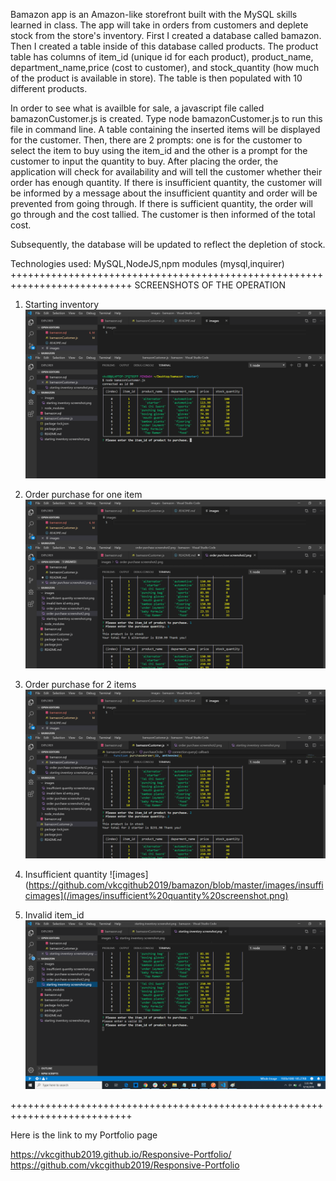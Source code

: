 Bamazon app is an Amazon-like storefront built with the MySQL skills learned in class. 
The app will take in orders from customers and deplete stock from the store's inventory. 
First I created a database called bamazon. Then I created a table inside of this database
called products. The product table has columns of item_id (unique id for each product), 
product_name, department_name,price (cost to customer), and stock_quantity (how much of the 
product is available in store). The table is then populated with 10 different products. 

In order to see what is availble for sale, a javascript file called bamazonCustomer.js is 
created. Type node bamazonCustomer.js to run this file in command line. A table containing the inserted items will be displayed for the customer. Then, there are 2 prompts: one is for the customer to select 
the item to buy using the item_id and the other is a prompt for the customer to input the quantity 
to buy. After placing the order, the application will check for availability and will tell the customer 
whether their order has enough quantity. If there is insufficient quantity, the customer will be 
informed by a message about the insufficient quantity and order will be prevented from going through.
If there is sufficient quantity, the order will go through and the cost tallied. The customer is then
informed of the total cost. 

Subsequently, the database will be updated to reflect the depletion of stock. 

Technologies used: MySQL,NodeJS,npm modules (mysql,inquirer)
+++++++++++++++++++++++++++++++++++++++++++++++++++++++++++++++++++++++++++
SCREENSHOTS OF THE OPERATION

1.  Starting inventory
 ![images](https://github.com/vkcgithub2019/bamazon/blob/master/images/starting%20inventory%20screenshot.png)

2.  Order purchase for one item
 ![images](https://github.com/vkcgithub2019/bamazon/blob/master/images/order%20purchase%20screenshot1.png) 
3.  Order purchase for 2 items
 ![images](https://github.com/vkcgithub2019/bamazon/blob/master/images/order%20purchase%20screenshot2.png) 
4.  Insufficient quantity
 ![images](https://github.com/vkcgithub2019/bamazon/blob/master/images/insufficimages](/images/insufficient%20quantity%20screenshot.png) 

5.  Invalid item_id
 ![images](https://github.com/vkcgithub2019/bamazon/blob/master/images/invalid%20item%20id%20entry.png) 

+++++++++++++++++++++++++++++++++++++++++++++++++++++++++++++++++++++++++++

Here is the link to my Portfolio page

https://vkcgithub2019.github.io/Responsive-Portfolio/
https://github.com/vkcgithub2019/Responsive-Portfolio